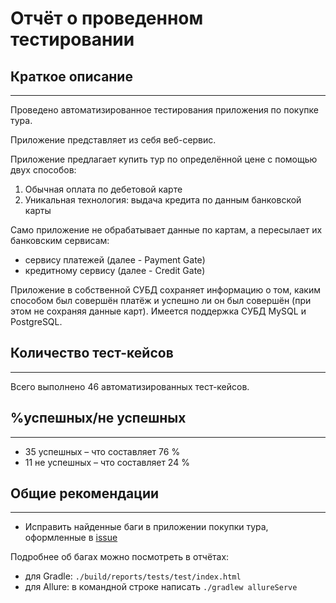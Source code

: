 # Отчёт о проведенном тестировании

## Краткое описание
***
Проведено автоматизированное тестирования приложения по покупке тура.

Приложение представляет из себя веб-сервис.

Приложение предлагает купить тур по определённой цене с помощью двух способов:
1. Обычная оплата по дебетовой карте 
2. Уникальная технология: выдача кредита по данным банковской карты

Само приложение не обрабатывает данные по картам, а пересылает их банковским сервисам:
* сервису платежей (далее - Payment Gate)
* кредитному сервису (далее - Credit Gate)

Приложение в собственной СУБД сохраняет информацию о том, каким способом был совершён платёж и успешно ли он был совершён (при этом не сохраняя данные карт).
Имеется поддержка СУБД MySQL и PostgreSQL.

## Количество тест-кейсов
***
Всего выполнено 46 автоматизированных тест-кейсов.

## %успешных/не успешных
***
* 35 успешных – что составляет 76 %
* 11 не успешных – что составляет 24 %

## Общие рекомендации
***
* Исправить найденные баги в приложении покупки тура, оформленные в [issue](https://github.com/Kingwood15/qa-diplome/issues)

Подробнее об багах можно посмотреть в отчётах:
* для Gradle: `./build/reports/tests/test/index.html`
* для Allure: в командной строке написать `./gradlew allureServe`